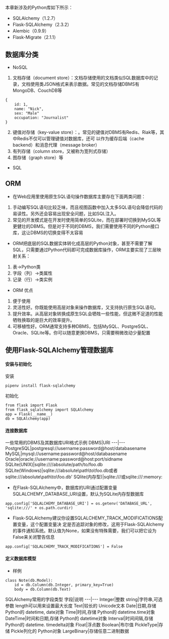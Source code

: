 本章新涉及的Python库如下所示：
- SQLAlchemy（1.2.7）
- Flask-SQLAlchemy（2.3.2）
- Alembic（0.9.9）
- Flask-Migrate（2.1.1）

## 数据库分类
- NoSQL
1. 文档存储（document store）：文档存储使用的文档类似SQL数据库中的记录，文档使用类JSON格式来表示数据。常见的文档存储DBMS有MongoDB、CouchDB等
```
{
    id: 1,
    name: "Nick",
    sex: "Male"
    occupation: "Journalist"
}
```
2. 键值对存储（key-value store）：。常见的键值对DBMS有Redis、Riak等，其中Redis不仅可以管理键值对数据库，还可
以作为缓存后端（cache backend）和消息代理（message broker）
3. 有列存储（column store，又被称为宽列式存储）
4. 图存储（graph store）等
- SQL
## ORM
- 在Web应用里使用原生SQL语句操作数据库主要存在下面两类问题：
1. 手动编写SQL语句比较乏味，而且视图函数中加入太多SQL语句会降低代码的易读性。另外还会容易出现安全问题，比如SQL注入。
2. 常见的开发模式是在开发时使用简单的SQLite，而在部署时切换到MySQL等更健壮的DBMS。但是对于不同的DBMS，我们需要使用不同的Python接口库，这让DBMS的切换变得不太容易
- ORM把底层的SQL数据实体转化成高层的Python对象，甚至不需要了解SQL，只需要通过Python代码即可完成数据库操作，ORM主要实现了三层映射关系：
1. 表→Python类
2. 字段（列）→类属性
3. 记录（行）→类实例
- ORM 优点
1. 便于使用
2. 灵活性好。你既能使用高层对象来操作数据库，又支持执行原生SQL语句。
3. 提升效率。从高层对象转换成原生SQL会牺牲一些性能，但这微不足道的性能牺牲换取的是巨大的效率提升。
4. 可移植性好。ORM通常支持多种DBMS，包括MySQL、PostgreSQL、Oracle、SQLite等。你可以随意更换DBMS，只需要稍微改动少量配置

## 使用Flask-SQLAlchemy管理数据库
#### 安装与初始化
安装
```
pipenv install flask-sqlalchemy
```
初始化
```
from flask import Flask
from flask_sqlalchemy import SQLAlchemy
app = Flask(__name__)
db = SQLAlchemy(app)
```
#### 连接数据库
一些常用的DBMS及其数据库URI格式示例
DBMS|URI
---|---
PostgreSQL|postgresql://username:password@host/databasename
MySQL|mysql://username:password@host/databasename
Oracle|oracle://username:password@host:port/sidname
SQLite(UNIX)|sqlite:////absolute/path/to/foo.db
SQLite(Windows)|sqlite:///absolute\\path\\to\\foo.db或者sqlite:///absolute\path\to\foo.db'
SQlite(内存型)|sqlite:///或sqlite:///:memory:

- 在Flask-SQLAlchemy中，数据库的URI通过配置变量SQLALCHEMY_DATABASE_URI设置，默认为SQLite内存型数据库
```
app.config['SQLALCHEMY_DATABASE_URI'] = os.getenv('DATABASE_URL', 'sqlite:///' + os.path.curdir)
```
- Flask-SQLAlchemy建议你设置SQLALCHEMY_TRACK_MODIFICATIONS配置变量，这个配置变量决
定是否追踪对象的修改，这用于Flask-SQLAlchemy的事件通知系统。默认值为None，如果没有特殊需要，我们可以把它设为False来关闭警告信息
```
app.config['SQLALCHEMY_TRACK_MODIFICATIONS'] = False
```
#### 定义数据库模型
- 样例
```
class Note(db.Model):
    id = db.Column(db.Integer, primary_key=True)
    body = db.Column(db.Text)
```
SQLAlchemy常用的字段类型
字段|说明
---|---
Integer|整数
string|字符串,可选参数 length可以用来设置最大长度
Text|较长的 Unicode文本
Date|日期,存储 Python的 datetime, date对象
Time|时间,存储 Python的 datetime.time对象
DateTime|时间和日期,存储 Python的 datetime对象
Interval|时间间隔,存储 Python的 datetime. timedelta对象
Float|浮点数
Boolean|布尔值
PickleType|存储 Pickle列化的 Python对象
LargeBinary|存储任意二进制数据